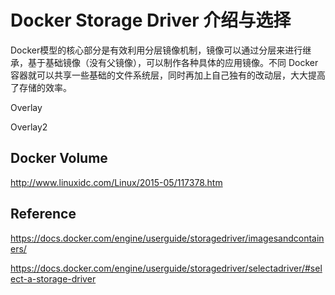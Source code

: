 Docker Storage Driver 介绍与选择
===============================

Docker模型的核心部分是有效利用分层镜像机制，镜像可以通过分层来进行继承，基于基础镜像（没有父镜像），可以制作各种具体的应用镜像。不同 Docker 容器就可以共享一些基础的文件系统层，同时再加上自己独有的改动层，大大提高了存储的效率。



Overlay

Overlay2


## Docker Volume

http://www.linuxidc.com/Linux/2015-05/117378.htm


## Reference

https://docs.docker.com/engine/userguide/storagedriver/imagesandcontainers/

https://docs.docker.com/engine/userguide/storagedriver/selectadriver/#select-a-storage-driver